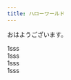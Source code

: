 ```yaml
---
title: ハローワールド
---
```

おはようございます。

<div class="col3">1sss</div>



<div class="col3">1sss</div>



<div class="col3">1sss</div>



<div class="col3">1sss</div>
